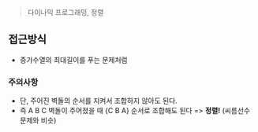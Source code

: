> 다이나믹 프로그래밍, 정렬

## 접근방식

- 증가수열의 최대길이를 푸는 문제처럼

### 주의사항

- 단, 주어진 벽돌의 순서를 지켜서 조합하지 않아도 된다.
- 즉 A B C 벽돌이 주어졌을 때 {C B A} 순서로 조합해도 된다
  => **정렬!** (씨름선수 문제와 비슷)
